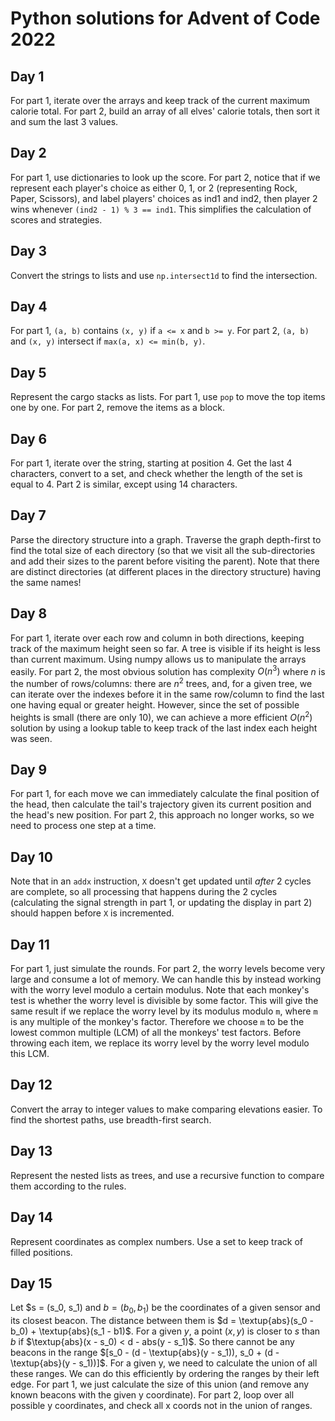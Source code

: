 # Python solutions for Advent of Code 2022

## Day 1
For part 1, iterate over the arrays and keep track of the current maximum calorie total. For part 2, build an array
of all elves' calorie totals, then sort it and sum the last 3 values.

## Day 2
For part 1, use dictionaries to look up the score. For part 2, notice that if we represent each player's choice as
either 0, 1, or 2 (representing Rock, Paper, Scissors), and label players' choices as ind1 and ind2, then player 2 wins
whenever `(ind2 - 1) % 3 == ind1`. This simplifies the calculation of scores and strategies.

## Day 3
Convert the strings to lists and use `np.intersect1d` to find the intersection.

## Day 4
For part 1, `(a, b)` contains `(x, y)` if `a <= x` and `b >= y`. For part 2, 
`(a, b)` and `(x, y)` intersect if `max(a, x) <= min(b, y)`.

## Day 5
Represent the cargo stacks as lists. For part 1, use `pop` to move the top items one by one. For part 2, 
remove the items as a block.

## Day 6
For part 1, iterate over the string, starting at position 4. Get the last 4 characters, convert to a set, and check
whether the length of the set is equal to 4. Part 2 is similar, except using 14 characters.

## Day 7
Parse the directory structure into a graph. Traverse the graph depth-first to find the total size of each directory (so that
we visit all the sub-directories and add their sizes to the parent before visiting the parent). 
Note that there are distinct directories (at different places in the directory structure) having the same names!

## Day 8
For part 1, iterate over each row and column in both directions, keeping track of the maximum height seen so far. A 
tree is visible if its height is less than current maximum. Using numpy allows us to manipulate the arrays easily.
For part 2, the most obvious solution has complexity $O(n^3)$ where
$n$ is the number of rows/columns: there are $n^2$ trees, and, for a given tree, we can iterate over the indexes before 
it in the same row/column to find the 
last one having equal or greater height. However, since the set of possible heights is small (there are only 10), we can 
achieve a more efficient $O(n^2)$ solution by using a lookup table to keep track of the last index each height was seen.

## Day 9
For part 1, for each move we can immediately calculate the final position of the head, then calculate the tail's 
trajectory given its current position and the head's new position. For part 2, this approach no longer works, so we need 
to process one step at a time.

## Day 10
Note that in an `addx` instruction, `X` doesn't get updated until _after_ 2 cycles
are complete, so all processing that happens during the 2 cycles (calculating the signal strength in part 1, or 
updating the display in part 2) should happen before `X` is incremented.

## Day 11
For part 1, just simulate the rounds. For part 2, the worry levels become very large and consume a lot of memory. 
We can handle this by instead working with the worry level modulo a certain modulus. 
Note that each monkey's test is whether the worry level is divisible 
by some factor. This will give the same result if we replace the worry level by its modulus modulo `m`, where `m` is 
any multiple of the monkey's factor. Therefore we choose `m` to be the lowest common multiple (LCM) of all the monkeys' 
test factors. Before throwing each item, we replace its worry level by the worry level modulo this LCM.

## Day 12
Convert the array to integer values to make comparing elevations easier. To find the shortest paths, use breadth-first
search.

## Day 13
Represent the nested lists as trees, and use a recursive function to compare them according to the rules.

## Day 14
Represent coordinates as complex numbers. Use a set to keep track of filled positions.

## Day 15
Let $s = (s_0, s_1) and $b = (b_0, b_1)$ be the coordinates of a given sensor and its closest beacon. The distance 
between them is $d = \textup{abs}(s_0 - b_0) + \textup{abs}(s_1 - b1)$. For a given $y$, a point
$(x, y)$ is closer to $s$ than $b$ if $\textup{abs}(x - s_0) < d - abs(y - s_1)$. So there cannot be any beacons 
in the range $[s_0 - (d - \textup{abs}(y - s_1)), s_0 + (d - \textup{abs}(y - s_1))]$. For a given y, we need to calculate
the union of all these ranges. We can do this efficiently by ordering the ranges by their left edge. For part 1, we 
just calculate the size of this union (and remove any known beacons with the given y coordinate). For part 2, loop over 
all possible y coordinates, and check all x coords not in the union of ranges.

